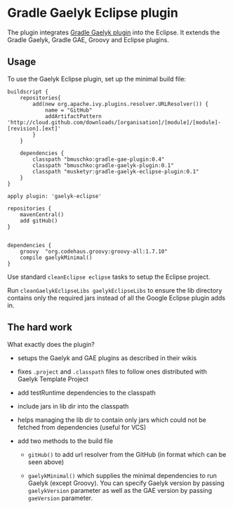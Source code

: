 # Gradle Gaelyk Eclipse plugin

The plugin integrates [Gradle Gaelyk plugin](http://github.com/bmuschko/gradle-gaelyk-plugin) into the Eclipse. It extends
the Gradle Gaelyk, Gradle GAE, Groovy and Eclipse plugins.

## Usage

To use the Gaelyk Eclipse plugin, set up the minimal build file:

	buildscript {
		repositories{
			add(new org.apache.ivy.plugins.resolver.URLResolver()) {
				name = "GitHub"
				addArtifactPattern 'http://cloud.github.com/downloads/[organisation]/[module]/[module]-[revision].[ext]'
			}
		}
		
	    dependencies {
	    	classpath "bmuschko:gradle-gae-plugin:0.4"
	    	classpath "bmuschko:gradle-gaelyk-plugin:0.1"
	        classpath "musketyr:gradle-gaelyk-eclipse-plugin:0.1"
	    }
	}
	
	apply plugin: 'gaelyk-eclipse'
	
	repositories {
		mavenCentral()
		add gitHub()
	}
	
	
	dependencies {
		groovy 	"org.codehaus.groovy:groovy-all:1.7.10"
		compile gaelykMinimal()
	}

Use standard `cleanEclipse eclipse` tasks to setup the Eclipse project.

Run `cleanGaelykEclipseLibs gaelykEclipseLibs` to ensure the lib directory
contains only the required jars instead of all the Google Eclipse plugin adds in.

## The hard work
What exactly does the plugin?

* setups the Gaelyk and GAE plugins as described in their wikis

* fixes `.project` and `.classpath` files to follow ones distributed with Gaelyk Template Project

* add testRuntime dependencies to the classpath

* include jars in lib dir into the classpath

* helps managing the lib dir to contain only jars which could not be fetched from dependencies (useful for VCS)

* add two methods to the build file

    * `gitHub()` to add url resolver from the GitHub (in format which can be seen above)
    
    * `gaelykMinimal()` which supplies the minimal dependencies to run Gaelyk (except Groovy). You can specify Gaelyk version by passing `gaelykVersion` parameter as well as the GAE version by passing `gaeVersion` parameter.
